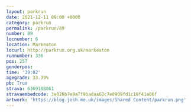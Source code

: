 ```yaml
---
layout: parkrun
date: 2021-12-11 09:00 +0000
category: parkrun
permalink: /parkrun/89
number: 89
locnumber: 6
location: Markeaton
locurl: http://parkrun.org.uk/markeaton
runnumber: 336
pos: 257
genderpos: 
time: '39:02'
agegrade: 33.39%
pb: True
strava: 6369188861
stravaembedcode: 3e026b7e9a7f9badaa62c7e0909fd1c19f41a06f
artwork: 'https://blog.josh.me.uk/images/Shared Content/parkrun.png'
---
```

